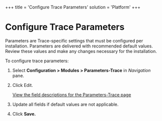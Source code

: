 +++
title = 'Configure Trace Parameters'
solution = 'Platform'
+++

# Configure Trace Parameters

Parameters are Trace-specific settings that must be configured per
installation. Parameters are delivered with recommended default values.
Review these values and make any changes necessary for the installation.

To configure trace parameters:

1.  Select **Configuration \> Modules \> Parameters-Trace** in
    *Navigation* pane.

2.  Click Edit.
    
    [View the field descriptions for the Parameters-Trace
    page](../Page_Desc/Parameters_Trace)

3.  Update all fields if default values are not applicable.

4.  Click **Save.**
